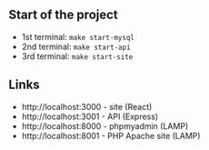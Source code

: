 ## Start of the project

- 1st terminal: `make start-mysql`
- 2nd terminal: `make start-api`
- 3rd terminal: `make start-site`

## Links

- http://localhost:3000 - site (React)
- http://localhost:3001 - API (Express)
- http://localhost:8000 - phpmyadmin (LAMP)
- http://localhost:8001 - PHP Apache site (LAMP)
